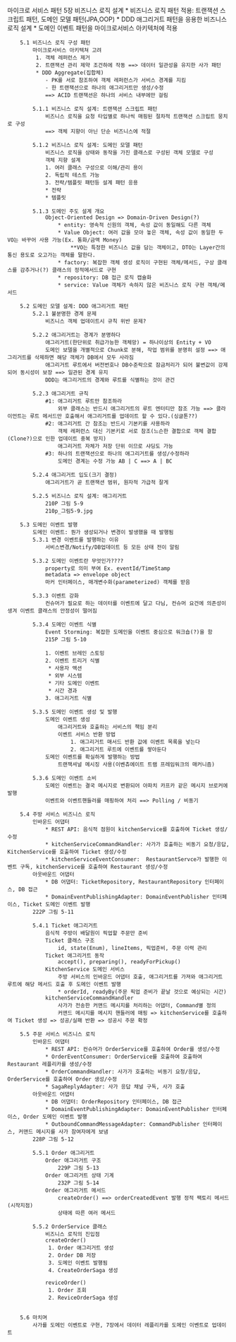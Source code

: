 마이크로 서비스 패턴 
	5장 비즈니스 로직 설계
		* 비즈니스 로직 패턴 적용: 트랜잭션 스크립트 패턴, 도메인 모델 패턴(JPA,OOP)
		* DDD 애그리거트 패턴을 응용한 비즈니스 로직 설계
		* 도메인 이벤트 패턴을 마이크로서비스 아키텍처에 적용
	
		5.1 비즈니스 로직 구성 패턴
			마이크로서비스 아키텍쳐 고려
			 1. 객체 레퍼런스 제거
			 2. 트랜잭션 관리 제약 조건하에 작동 ==> 데이터 일관성을 유지한 사가 패턴
			 * DDD Aggregate(집합체)
				- PK를 서로 참조하여 객체 레퍼런스가 서비스 경계를 지킴
				- 한 트랜잭션으로 하나의 애그리거트만 생성/수정
				==> ACID 트랜잭션은 하나의 서비스 내부에만 걸림
			
			5.1.1 비즈니스 로직 설계: 트랜잭션 스크립트 패턴
				비즈니스 로직을 요청 타입별로 하나씩 매핑된 절차적 트랜잭션 스크립트 뭉치로 구성
				==> 객체 지향이 아닌 단순 비즈니스에 적절
			
			5.1.2 비즈니스 로직 설계: 도메인 모델 패턴
				비즈니스 로직을 상태와 동작을 가진 클래스로 구성된 객체 모델로 구성
				객체 지향 설계
				1. 여러 클래스 구성으로 이해/관리 용이
				2. 독립적 테스트 가능
				3. 전략/템플릿 패턴등 설계 패턴 응용
				* 전략
				* 템플릿
				
			5.1.3 도메인 주도 설계 개요 
				Object-Oriented Design => Domain-Driven Design(?)
					* entity: 영속적 신원의 객체, 속성 값이 동일해도 다른 객체
					* Value Object: 여러 값을 모아 놓은 객체, 속성 값이 동일한 두 VO는 바꾸어 사용 가능(Ex. 통화/금액 Money)
						**VO는 특정한 비즈니스 값을 담는 객체이고, DTO는 Layer간의 통신 용도로 오고가는 객체를 말한다.
					* factory: 복잡한 객체 생성 로직이 구현된 객체/메서드, 구상 클래스를 감추거나(?) 클래스의 정적메서드로 구현
					* repository: DB 접근 로직 캡슐화
					* service: Value 객체가 속하지 않은 비즈니스 로직 구현 객체/메서드
				
		5.2 도메인 모델 설계: DDD 애그리거트 패턴
			5.2.1 불분명한 경계 문제
				비즈니스 객체 업데이트시 규칙 위반 문제?
				
			5.2.2 애그리거트는 경계가 분명하다
				애그리거트(한단위로 취급가능한 객체망) = 하나이상의 Entity + VO 
				도메인 보델을 개별적으로 Chunk로 분해, 작업 범위를 분명히 설정 ==> 애그리거트를 삭제하면 해당 객체가 DB에서 모두 사라짐
				애그리거트 루트에서 버전번호나 DB수준락으로 잠금처리가 되어 불변값이 강제되어 동시성이 보장 ==> 일관된 경계 유지
				DDD는 애그리거트의 경계와 루트를 식별하는 것이 관건
				
			5.2.3 애그리거트 규칙
				#1: 애그리거트 루트만 참조하라
					외부 클래스는 반드시 애그리거트의 루트 엔터티만 참조 가능 ==> 클라이언트는 루트 메서드만 호출해서 애그리거트를 업데이트 할 수 있다.(싱글톤??)
				#2: 애그리거트 간 참조는 반드시 기본키를 사용하라
					객체 레퍼런스 대신 기본키로 서로 참조(느슨한 결합으로 객체 결합(Clone?)으로 인한 업데이트 중복 방지)
					애그리거트 자체가 저장 단위 이므로 샤딩도 가능
				#3: 하나의 트랜잭션으로 하나의 애그리거트를 생성/수정하라
					도메인 경계는 수정 가능 AB | C ==> A | BC 
				
			5.2.4 애그리거트 입도(크기 결정)
				애그리거트가 곧 트랜잭션 범위, 원자적 가급적 잘게
			
			5.2.5 비즈니스 로직 설계: 애그리거트
				210P 그림 5-9
				210p_그림5-9.jpg
				
		5.3 도메인 이벤트 발행
			도메인 이벤트: 뭔가 생성되거나 변경이 발생했을 때 발행됨
			5.3.1 변경 이벤트를 발행하는 이유
				서비스변경/Notify/DB업데이트 등 모든 상태 전이 알림
				
			5.3.2 도메인 이벤트란 무엇인가????
				property로 의미 부여 Ex. eventId/TimeStamp
				metadata => envelope object
				마커 인터페이스, 매개변수화(parameterized) 객체를 받음
				
			5.3.3 이벤트 강화
				컨슈머가 필요로 하는 데이터를 이벤트에 달고 다님, 컨슈머 요건에 의존성이 생겨 이벤트 클래스의 안정성이 떨어짐
				
			5.3.4 도메인 이벤트 식별
				Event Storming: 복잡한 도메인을 이벤트 중심으로 워크숍(?)을 함
				215P 그림 5-10
				
				1. 이벤트 브레인 스토밍
				2. 이벤트 트리거 식별
				 * 사용자 액션
				 * 외부 시스템
				 * 기타 도메인 이벤트
				 * 시간 경과
				3. 애그리거트 식별
				
			5.3.5 도메인 이벤트 생성 및 발행
				도메인 이벤트 생성
					애그리거트와 호출하는 서비스의 책임 분리
					이벤트 서비스 반환 방법
						1. 애그리거트 매서드 반환 값에 이벤트 목록을 넣는다
						2. 애그리거트 루트에 이벤트를 쌓아둔다
				도메인 이벤트를 확실하게 발행하는 방법
					트랜잭셔널 메시징 사용(이벤츄에이트 트램 프레임워크의 매커니즘)
			
			5.3.6 도메인 이벤트 소비
				도메인 이벤트는 결국 메시지로 변환되어 아파치 카프카 같은 메시지 브로커에 발행
				이벤트와 이벤트핸들러를 매핑하여 처리 ==> Polling / 비동기
		
		5.4 주방 서비스 비즈니스 로직
			인바운드 어댑터
				* REST API: 음식적 점원이 kitchenService를 호출하여 Ticket 생성/수정
				* kitchenServiceCommandHandler: 사가가 호출하는 비동기 요청/응답, KitchenService를 호출하여 Ticket 생성/수정
				* kitchenServiceEventConsumer:  RestaurantServce가 발행한 이벤트 구독, kitchenService를 호출하여 Restaurant 생성/수정
			아웃바운드 어댑터
				* DB 어댑터: TicketRepository, RestaurantRepository 인터페이스, DB 접근
				* DomainEventPublishingAdapter: DomainEventPublisher 인터페이스, Ticket 도메인 이벤트 발행
			222P 그림 5-11
			
			5.4.1 Ticket 애그리거트
				음식적 주방이 배달원이 픽업할 주문만 준비
				Ticket 클래스 구조
					id, state(Enum), lineItems, 픽업준비, 주문 이력 관리 
				Ticket 애그리거트 동작
					accept(), preparing(), readyForPickup()
				KitchenService 도메인 서비스
					주방 서비스의 인바운드 어댑터 호출, 애그리거트를 가져와 애그리거트 루트에 해당 메서드 호출 후 도메인 이벤트 발행
					* orderId, readyBy(주문 픽업 준비가 끝날 것으로 예상되는 시간)
				kitchenServiceCommandHandler
					사가가 전송한 커맨드 메시지를 처리하는 어댑터, Command별 정의 
					커맨드 메시지를 메시지 핸들러에 매핑 => kitchenService를 호출하여 Ticket 생성 => 성공/실패 반환 => 성공시 주문 확정
				
		5.5 주문 서비스 비즈니스 로직
			인바운드 어댑터
				* REST API: 컨슈머가 OrderService를 호출하여 Order를 생성/수정
				* OrderEventConsumer: OrderService를 호출하여 호출하여 Restaurant 레플리카를 생성/수정
				* OrderCommandHandler: 사가가 호출하는 비동기 요청/응답, OrderService를 호출하여 Order 생성/수정
				* SagaReplyAdapter: 사가 응답 채널 구독, 사가 호출
			아웃바운드 어댑터
				* DB 어댑터: OrderRepository 인터페이스, DB 접근
				* DomainEventPublishingAdapter: DomainEventPublisher 인터페이스, Order 도메인 이벤트 발행
				* OutboundCommandMessageAdapter: CommandPublisher 인터페이스, 커맨드 메시지를 사가 참여자에게 보냄
			228P 그림 5-12
			
			5.5.1 Order 애그리거트
				Order 애그리거트 구조
					229P 그림 5-13
				Order 애그리거트 상태 기계
					232P 그림 5-14
				Order 애그리거트 메서드
					createOrder() ==> orderCreatedEvent 발행 정적 팩토리 메서드(시작지점)
					상태에 따른 여러 메서드
			
			5.5.2 OrderService 클래스
				비즈니스 로직의 진입점
				createOrder()
				 1. Order 애그리거트 생성
				 2. Order DB 저장
				 3. 도메인 이벤트 발행됨
				 4. CreateOrderSaga 생성
				 
				reviceOrder()
				 1. Order 조회
				 2. ReviceOrderSaga 생성
				
				
		5.6 마치며
			사가를 도메인 이벤트로 구현, 7장에서 데이터 레플리카를 도메인 이벤트로 업데이트
		
